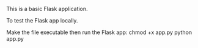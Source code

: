 This is a basic Flask application.

To test the Flask app locally. 

Make the file executable then run the Flask app:
chmod  +x app.py
python app.py